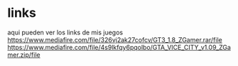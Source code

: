 # links
aqui pueden ver los links de mis juegos
https://www.mediafire.com/file/326vj2ak27cofcv/GT3_1.8_ZGamer.rar/file
https://www.mediafire.com/file/4s9lkfqy6pqolbo/GTA_VICE_CITY_v1.09_ZGamer.zip/file
